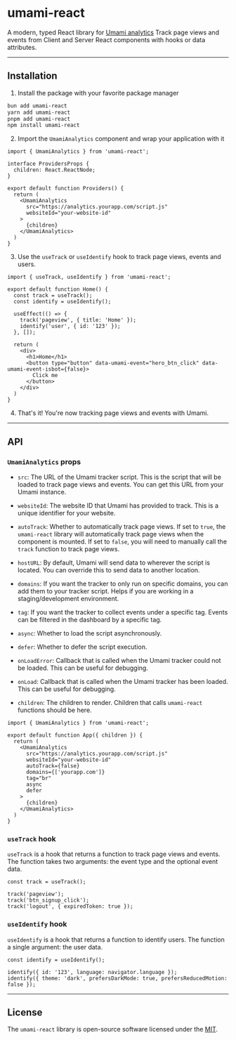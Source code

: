# umami-react

A modern, typed React library for [Umami analytics](https://umami.is/)
Track page views and events from Client and Server React components with hooks or data attributes.

---

## Installation

1. Install the package with your favorite package manager
```bash
bun add umami-react
yarn add umami-react
pnpm add umami-react
npm install umami-react
```

2. Import the `UmamiAnalytics` component and wrap your application with it
```tsx
import { UmamiAnalytics } from 'umami-react';

interface ProvidersProps {
  children: React.ReactNode;
}

export default function Providers() {
  return (
    <UmamiAnalytics
      src="https://analytics.yourapp.com/script.js"
      websiteId="your-website-id"
    >
      {children}
    </UmamiAnalytics>
  )
}
```

3. Use the `useTrack` or `useIdentify` hook to track page views, events and users.
```tsx
import { useTrack, useIdentify } from 'umami-react';

export default function Home() {
  const track = useTrack();
  const identify = useIdentify();

  useEffect(() => {
    track('pageview', { title: 'Home' });
    identify('user', { id: '123' });
  }, []);

  return (
    <div>
      <h1>Home</h1>
      <button type="button" data-umami-event="hero_btn_click" data-umami-event-isbot={false}>
        Click me
      </button>
    </div>
  )
}
```

4. That's it! You're now tracking page views and events with Umami.

---

## API

### `UmamiAnalytics` props

- `src`: The URL of the Umami tracker script. This is the script that will be loaded to track page views and events. You can get this URL from your Umami instance.

- `websiteId`: The website ID that Umami has provided to track. This is a unique identifier for your website.

- `autoTrack`: Whether to automatically track page views. If set to `true`, the `umami-react` library will automatically track page views when the component is mounted. If set to `false`, you will need to manually call the `track` function to track page views.

- `hostURL`: By default, Umami will send data to wherever the script is located. You can override this to send data to another location.

- `domains`: If you want the tracker to only run on specific domains, you can add them to your tracker script. Helps if you are working in a staging/development environment.

- `tag`: If you want the tracker to collect events under a specific tag. 
Events can be filtered in the dashboard by a specific tag.

- `async`: Whether to load the script asynchronously.

- `defer`: Whether to defer the script execution.

- `onLoadError`: Callback that is called when the Umami tracker could not be loaded. This can be useful for debugging.

- `onLoad`: Callback that is called when the Umami tracker has been loaded. This can be useful for debugging.

- `children`: The children to render. Children that calls `umami-react` functions should be here.

```tsx
import { UmamiAnalytics } from 'umami-react';

export default function App({ children }) {
  return (
    <UmamiAnalytics
      src="https://analytics.yourapp.com/script.js"
      websiteId="your-website-id"
      autoTrack={false}
      domains={['yourapp.com']}
      tag="br"
      async
      defer
    >
      {children}
    </UmamiAnalytics>
  )
}
```
  

### `useTrack` hook

`useTrack` is a hook that returns a function to track page views and events. The function takes two arguments: the event type and the optional event data.

```tsx
const track = useTrack();

track('pageview');
track('btn_signup_click');
track('logout', { expiredToken: true });
```

### `useIdentify` hook

`useIdentify` is a hook that returns a function to identify users. The function a single argument: the user data.

```tsx
const identify = useIdentify();

identify({ id: '123', language: navigator.language });
identify({ theme: 'dark', prefersDarkMode: true, prefersReducedMotion: false });
``` 

---

## License

The `umami-react` library is open-source software licensed under the [MIT](LICENSE).
